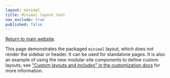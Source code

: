 ```yaml
---
layout: minimal
title: Minimal layout test
nav_exclude: true
published: false
---
```


[Return to main website]({{site.baseurl}}/).

This page demonstrates the packaged `minimal` layout, which does not render the sidebar or header. It can be used for standalone pages. It is also an example of using the new modular site components to define custom layouts; see ["Custom layouts and includes" in the customization docs]({{site.baseurl}}/docs/customization/#custom-layouts-and-includes) for more information.
